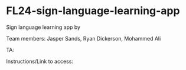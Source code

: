 # FL24-sign-language-learning-app
Sign language learning app by

Team members: Jasper Sands, Ryan Dickerson, Mohammed Ali

TA:

Instructions/Link to access:
